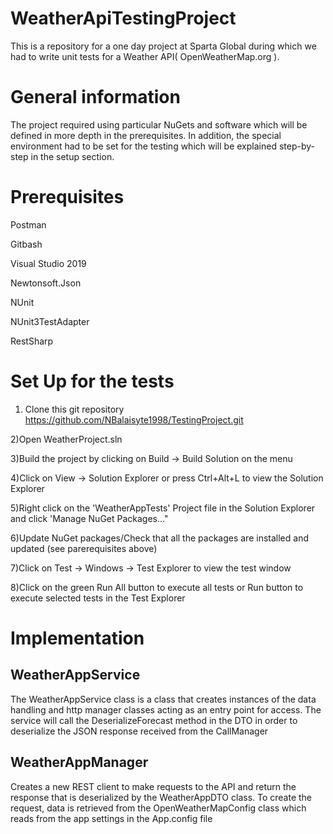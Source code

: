 # WeatherApiTestingProject
This is a repository for a one day project at Sparta Global during which we had to write unit tests for a Weather API( OpenWeatherMap.org   ).


# General information
The project required using particular NuGets and software which will be defined in more depth in the prerequisites. In addition, the special environment had to be set for the testing which will be explained step-by-step in the setup section.


# Prerequisites
Postman

Gitbash 

Visual Studio 2019

Newtonsoft.Json

NUnit

NUnit3TestAdapter 

RestSharp


# Set Up for the tests

1) Clone this git repository https://github.com/NBalaisyte1998/TestingProject.git 

2)Open WeatherProject.sln

3)Build the project by clicking on Build -> Build Solution on the menu

4)Click on View -> Solution Explorer or press Ctrl+Alt+L to view the Solution Explorer

5)Right click on the 'WeatherAppTests' Project file in the Solution Explorer and click 'Manage NuGet Packages..."

6)Update NuGet packages/Check that all the packages are installed and updated (see parerequisites above)

7)Click on Test -> Windows -> Test Explorer to view the test window

8)Click on the green Run All button to execute all tests or Run button to execute selected tests in the Test Explorer


# Implementation

## WeatherAppService
The WeatherAppService class is a class that creates instances of the data handling and http manager classes acting as an entry point for access.
The service will call the DeserializeForecast method in the DTO in order to deserialize the JSON response received from the CallManager
## WeatherAppManager
Creates a new REST client to make requests to the API and return the response that is deserialized by the WeatherAppDTO class.
To create the request, data is retrieved from the OpenWeatherMapConfig class which reads from the app settings in the App.config file


